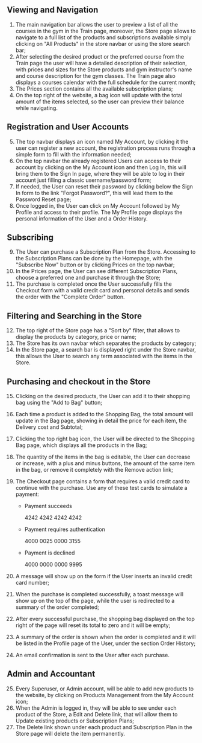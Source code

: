 ## Viewing and Navigation
1. The main navigation bar allows the user to preview a list of all the courses in the gym in the Train page, moreover, the Store page allows to navigate to a full list of the products and subscriptions available simply clicking on "All Products" in the store navbar or using the store search bar;
2. After selecting the desired product or the preferred course from the Train page the user will have a detailed description of their selection, with prices and sizes for the Store products and gym instructor's name and course description for the gym classes. The Train page also displays a courses calendar with the full schedule for the current month;
3. The Prices section contains all the available subscription plans;
4. On the top right of the website, a bag icon will update with the total amount of the items selected, so the user can preview their balance while navigating.
## Registration and User Accounts
5. The top navbar displays an icon named My Account, by clicking it the user can register a new account, the registration process runs through a simple form to fill with the information needed;
6. On the top navbar the already registered Users can access to their account by clicking on the My Account icon and then Log In, this will bring them to the Sign In page, where they will be able to log in their account just filling a classic username/password form;
7. If needed, the User can reset their password by clicking below the Sign In form to the link "Forgot Password?", this will lead them to the Password Reset page;
8. Once logged in, the User can click on My Account followed by My Profile and access to their profile. The My Profile page displays the personal information of the User and a Order History.

## Subscribing
9. The User can purchase a Subscription Plan from the Store. Accessing to the Subscription Plans can be done by the Homepage, with the "Subscribe Now" button or by clicking Prices on the top navbar;
10. In the Prices page, the User can see different Subscription Plans, choose a preferred one and purchase it through the Store;
11. The purchase is completed once the User successfully fills the Checkout form with a valid credit card and personal details and sends the order with the "Complete Order" button.
## Filtering and Searching in the Store
12. The top right of the Store page has a "Sort by" filter, that allows to display the products by category, price or name;
13. The Store has its own navbar which separates the products by category;
14. In the Store page, a search bar is displayed right under the Store navbar, this allows the User to search any term associated with the items in the Store.
## Purchasing and checkout in the Store
15. Clicking on the desired products, the User can add it to their shopping bag using the "Add to Bag" button;
16. Each time a product is added to the Shopping Bag, the total amount will update in the Bag page, showing in detail the price for each item, the Delivery cost and Subtotal;
17. Clicking the top right bag icon, the User will be directed to the Shopping Bag page, which displays all the products in the Bag;
18. The quantity of the items in the bag is editable, the User can decrease or increase, with a plus and minus buttons, the amount of the same item in the bag, or remove it completely with the Remove action link;
19. The Checkout page contains a form that requires a valid credit card to continue with the purchase. Use any of these test cards to simulate a payment:

    - Payment succeeds

        4242 4242 4242 4242
    - Payment requires authentication

        4000 0025 0000 3155
    - Payment is declined

        4000 0000 0000 9995


20. A message will show up on the form if the User inserts an invalid credit card number;
21. When the purchase is completed successfully, a toast message will show up on the top of the page, while the user is redirected to a summary of the order completed;
22. After every successful purchase, the shopping bag displayed on the top right of the page will reset its total to zero and it will be empty;
23. A summary of the order is shown when the order is completed and it will be listed in the Profile page of the User, under the section Order History;
24. An email confirmation is sent to the User after each purchase.
## Admin and Accountant
25. Every Superuser, or Admin account, will be able to add new products to the website, by clicking on Products Management from the My Account icon;
26. When the Admin is logged in, they will be able to see under each product of the Store, a Edit and Delete link, that will allow them to Update existing products or Subscription Plans;
27. The Delete link shown under each product and Subscription Plan in the Store page will delete the item permanently.
